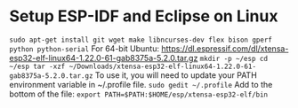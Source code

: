 # Setup ESP-IDF and Eclipse on Linux

`sudo apt-get install git wget make libncurses-dev flex bison gperf python python-serial`
For 64-bit Ubuntu:
https://dl.espressif.com/dl/xtensa-esp32-elf-linux64-1.22.0-61-gab8375a-5.2.0.tar.gz
`mkdir -p ~/esp
cd ~/esp
tar -xzf ~/Downloads/xtensa-esp32-elf-linux64-1.22.0-61-gab8375a-5.2.0.tar.gz`
To use it, you will need to update your PATH environment variable in ~/.profile file.
`sudo gedit ~/.profile`
Add to the bottom of the file:
`export PATH=$PATH:$HOME/esp/xtensa-esp32-elf/bin`

